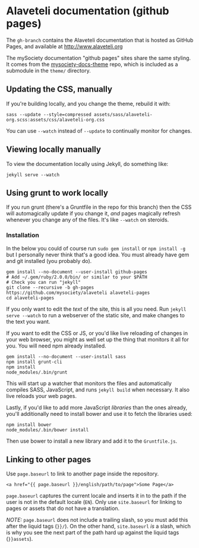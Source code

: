 # Alaveteli documentation (github pages)

The `gh-branch` contains the Alaveteli documentation that is hosted
as GitHub Pages, and available at <http://www.alaveteli.org>

The mySociety documentation "github pages" sites share the same styling.
It comes from the 
[mysociety-docs-theme](https://github.com/mysociety/mysociety-docs-theme)
repo, which is included as a submodule in the `theme/` directory.

## Updating the CSS, manually

If you're building locally, and you change the theme, rebuild it with:

    sass --update --style=compressed assets/sass/alaveteli-org.scss:assets/css/alaveteli-org.css

You can use `--watch` instead of `--update` to continually monitor for changes.

## Viewing locally manually

To view the documentation locally using Jekyll, do something like:

    jekyll serve --watch


## Using grunt to work locally

If you run grunt (there's a Gruntfile in the repo for this branch) then the CSS
will automagically update if you change it, *and* pages magically refresh whenever
you change any of the files. It's like `--watch` on steroids.

### Installation
In the below you could of course run `sudo gem install` or `npm install -g` but
I personally never think that's a good idea. You must already have gem and git
installed (you probably do).

```
gem install --no-document --user-install github-pages
# Add ~/.gem/ruby/2.0.0/bin/ or similar to your $PATH
# Check you can run "jekyll"
git clone --recursive -b gh-pages https://github.com/mysociety/alaveteli alaveteli-pages
cd alaveteli-pages
```

If you only want to edit the *text* of the site, this is all you need. Run
`jekyll serve --watch` to run a webserver of the static site, and make changes
to the text you want.

If you want to edit the CSS or JS, or you'd like live reloading of changes in
your web browser, you might as well set up the thing that monitors it all for
you. You will need npm already installed.

```
gem install --no-document --user-install sass
npm install grunt-cli
npm install
node_modules/.bin/grunt
```

This will start up a watcher that monitors the files and automatically compiles
SASS, JavaScript, and runs `jekyll build` when necessary. It also live reloads
your web pages.

Lastly, if you'd like to add more JavaScript *libraries* than the ones already,
you'll additionally need to install bower and use it to fetch the libraries
used:

```
npm install bower
node_modules/.bin/bower install
```

Then use bower to install a new library and add it to the `Gruntfile.js`.

## Linking to other pages

Use `page.baseurl` to link to another page inside the repository.

    <a href="{{ page.baseurl }}/english/path/to/page">Some Page</a>

`page.baseurl` captures the current locale and inserts it in to the path if the
user is not in the default locale (`EN`). Only use `site.baseurl` for linking
to pages or assets that do not have a translation.

_NOTE:_ `page.baseurl` does not include a trailing slash, so you must add this
after the liquid tags (`}}/`). On the other hand, `site.baseurl` _is_ a slash,
which is why you see the next part of the path hard up against the liquid tags
(`}}assets`).

